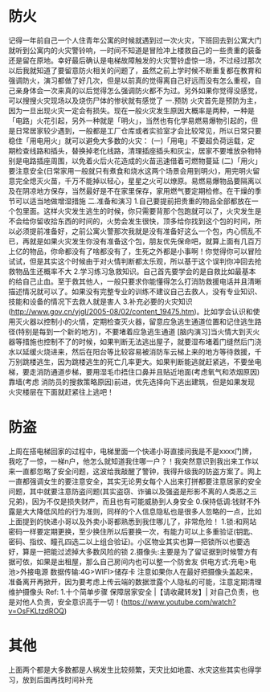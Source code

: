 # 防火
记得一年前自己一个人住青年公寓的时候就遇到过一次火灾，下班回去到公寓大门就听到公寓内的火灾警铃响，一时间不知道是冒险冲上楼救自己的一些贵重的装备还是留在原地。幸好最后确认是电梯故障触发的火灾警铃虚惊一场，不过经过那次以后我就知道了要留意防火相关的问题了，虽然之前上学时候不断重复都在教育和强调防火，演习都做了好几次，但是以前真的觉得离自己好远而没有怎么重视，自己亲身体会一次来真的以后觉得怎么强调防火都不为过。另外如果你觉得没感觉，可以搜搜火灾现场以及烧伤尸体的惨状就有感觉了
一.预防
火灾首先是预防为主，因为一旦出现火灾一定会有损失。现在一般火灾发生原因大概率是两种，一种是「电路」火花引起，另外一种就是「明火」，当然也有化学易燃易爆物引起的，但是日常居家较少遇到，一般都是工厂仓库或者实验室才会比较常见，所以日常只要稳住「用电用火」就可以避免大多数的火灾：
(一)「用电」不要超负荷运载，定期检查线路和插头，替换掉老化线路，清理插座插头和灰尘，居家不要堆放杂物特别是电路插座周围，以免着火后火花造成的火苗迅速借着可燃物蔓延
(二)「用火」要注意安全(日常家用一般就只有煮食和烧水这两个场景会用到明火)，用完明火留意完全熄灭火苗，千万不能掉以轻心，星星之火可以燎原。易燃易爆物品要隔离以及在阴凉地方保存，当然最好是不在家里保存，家用燃气要定期检修。在干燥的季节可以适当地做增湿措施
二.准备和演习
1.自己要提前把贵重的物品全部都放在一个包里面。这样火灾发生逃生的时候，你只需要背那个包跑就可以了，火灾发生是不会给你留收拾东西的时间的，火势会发生很快，顶多给你找到这个包的时间，所以必须提前准备好，之前公寓火警那次我就是没有准备好这么一个包，内心慌乱不已，再就是如果火灾发生你没有准备这个包，朋友优先保命吧，就算上面有几百万上亿的物品，你命都没有了啥都没有了，生死之外都是小事啊！你觉得你可以冒险试试，但是其实这个时候由于对火情判断都太乐观，所以基于这个误判你冲回去抢救物品生还概率不大
2.学习练习急救知识。自己首先要学会的是自救比如最基本的给自己止血。至于救其他人，一般只要求你能懂得怎么打消防救援电话并且清晰描述情况就可以了。如果没有完整专业的训练不建议自己去救人，没有专业知识、技能和设备的情况下去救人就是害人
3.补充必要的火灾知识(http://www.gov.cn/yjgl/2005-08/02/content_19475.htm)。比如学会认识和使用灭火器以控制小的火情，定期检查灭火器，留意应急逃生通道位置和记住逃生路径(特别是每到一个新的地方)，不要堵着应急逃生通道
[脑内演习]当火情大到灭火器等措施也控制不了的时候，如果判断无法逃出屋子，就要湿布堵着门缝然后门浇水以延缓火烧进来，然后在阳台等比较容易被消防车云梯上来的地方等待救援，千万别跳楼逃生，因为跳楼逃生的死亡几率更大。如果判断能逃就赶紧逃，不要坐电梯，要走消防通道步梯，要用湿毛巾捂住口鼻并且贴近地面(考虑氧气和浓烟原因)靠墙(考虑 消防员的搜救策略原因)前进，优先选择向下逃出建筑，但是如果发现火灾楼层在下面就赶紧往上逃吧！
# 防盗
上周在搭电梯回家的过程中，电梯里面一个快递小哥直接问我是不是xxxx门牌，我吃了一惊，一梯n户，他怎么就知道我住哪一户？！我突然意识到我出来工作以来一直都忽略了安全问题，这波给我敲醒了警钟，我得升级我的防盗方案了。网上一直都强调女生的要注意安全，其实无论男女每个人出来打拼都要注意居家的安全问题，其中就要注意防盗问题(其实盗窃、诈骗以及强盗是形影不离的人类恶之三兄弟)，因为不仅是损失财产，而且也有可能威胁到人身安全
0.保持低调:钱财不外露是大大降低风险的行为准则，同样的个人信息隐私也是很多人忽略的一点，比如上面提到的快递小哥以及外卖小哥都熟悉到我住哪儿了，非常危险！
1.锁:和网站密码一样要定期更换，至少换住所以后要换一次，有能力可以上多重验证(钥匙、密码、指纹、瞳孔四选二以上组合验证)。小区物业其实也算一把锁所以也要选好，算是一把能过滤掉大多数风险的锁
2.摄像头:主要是为了留证据到时候警方有据可依，如果是出租屋，那么自己房间内也可以整一个防舍友
供电方式:充电>电池>外接电源
数据传输:4G>WIFI>储存卡
注意如果你人在最好把摄像头盖起来，准备离开再掀开，因为要考虑上传云端的数据泄露个人隐私的可能，注意定期清理维护摄像头
Ref:
1.十个简单步骤 保障居家安全 |【请收藏转发】| 对自己负责，也是对他人负责，安全意识高于一切！(https://www.youtube.com/watch?v=OsFKLtzdROQ)
# 其他
上面两个都是大多数都是人祸发生比较频繁，天灾比如地震、水灾这些其实也得学习，放到后面再找时间补充
